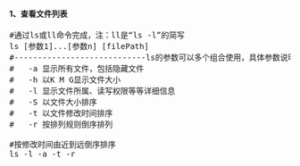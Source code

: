 #### 1、查看文件列表
<pre class="prettyprint lang-s">
#通过ls或ll命令完成，注：ll是“ls -l”的简写
ls [参数1]...[参数n] [filePath]
#----------------------------ls的参数可以多个组合使用，具体参数说明如下----------------------------
#	-a 显示所有文件，包括隐藏文件
#	-h 以K M G显示文件大小
#	-l 显示文件所属、读写权限等等详细信息
#	-S 以文件大小排序
#	-t 以文件修改时间排序
#	-r 按排列规则倒序排列

#按修改时间由近到远倒序排序
ls -l -a -t -r
</pre>